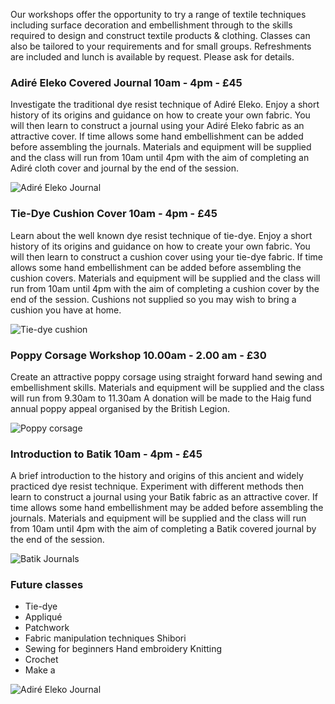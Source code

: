 Our workshops offer the opportunity to try a range of textile techniques including surface decoration and embellishment through to the skills required to design and construct textile products & clothing. Classes can also be tailored to your requirements and for small groups. Refreshments are included and lunch is available by request. Please ask for details.

### Adiré Eleko Covered Journal 10am - 4pm - £45

Investigate the traditional dye resist technique of Adiré Eleko. Enjoy a short history of its origins and guidance on how to create your own fabric. You will then learn to construct a journal using your Adiré Eleko fabric as an attractive cover. If time allows some hand embellishment can be added before assembling the journals. Materials and equipment will be supplied and the class will run from 10am until 4pm with the aim of completing an Adiré cloth cover and journal by the end of the session.

![Adiré Eleko Journal](//workshops.tomtaylor.name/assets/adire.png)

### Tie-Dye Cushion Cover 10am - 4pm - £45
Learn about the well known dye resist technique of tie-dye. Enjoy a short history of its origins and guidance on how to create your own fabric. You will then learn to construct a cushion cover using your tie-dye fabric. If time allows some hand embellishment can be added before assembling the cushion covers. Materials and equipment will be supplied and the class will run from 10am until 4pm with the aim of completing a cushion cover by the end of the session. Cushions not supplied so you may wish to bring a cushion you have at home.

![Tie-dye cushion](//workshops.tomtaylor.name/assets/tie-dye.png)

### Poppy Corsage Workshop 10.00am - 2.00 am - £30
Create an attractive poppy corsage using straight forward hand sewing and embellishment skills. Materials and equipment will be supplied and the class will run from 9.30am to 11.30am A donation will be made to the Haig fund annual poppy appeal organised by the British Legion.

![Poppy corsage](//workshops.tomtaylor.name/assets/corsage.png)

### Introduction to Batik 10am - 4pm - £45
A brief introduction to the history and origins of this ancient and widely practiced dye resist technique. Experiment with different methods then learn to construct a journal using your Batik fabric as an attractive cover. If time allows some hand embellishment may be added before assembling the journals. Materials and equipment will be supplied and the class will run from 10am until 4pm with the aim of completing a Batik covered journal by the end of the session.

![Batik Journals](//workshops.tomtaylor.name/assets/batik.png)

### Future classes
- Tie-dye
- Appliqué
- Patchwork
- Fabric manipulation techniques Shibori
- Sewing for beginners Hand embroidery Knitting
- Crochet
- Make a

![Adiré Eleko Journal](//workshops.tomtaylor.name/assets/misc.png)
